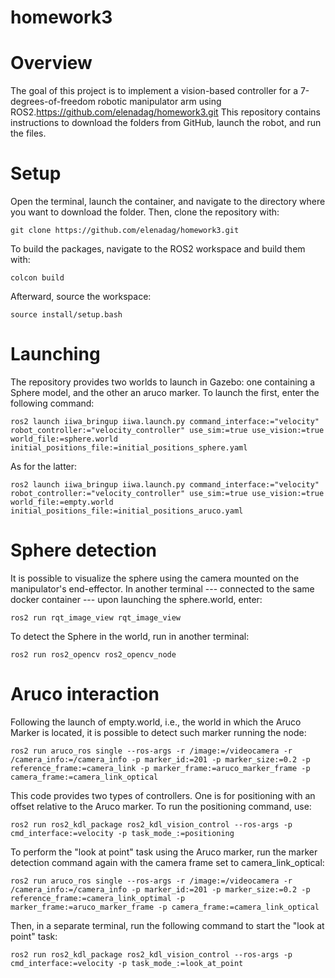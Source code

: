 # homework3
# Overview
The goal of this project is to implement a vision-based controller for a 7-degrees-of-freedom robotic manipulator arm using ROS2.https://github.com/elenadag/homework3.git
This repository contains instructions to download the folders from GitHub, launch the robot, and run the files.
# Setup
Open the terminal, launch the container, and navigate to the directory where you want to download the folder. Then, clone the repository with:
```
git clone https://github.com/elenadag/homework3.git
```
To build the packages, navigate to the ROS2 workspace and build them with:
```
colcon build 
```
Afterward, source the workspace:
```
source install/setup.bash
```
# Launching
The repository provides two worlds to launch in Gazebo: one containing a Sphere model, and the other an aruco marker. 
To launch the first, enter the following command:
```
ros2 launch iiwa_bringup iiwa.launch.py command_interface:="velocity" robot_controller:="velocity_controller" use_sim:=true use_vision:=true world_file:=sphere.world initial_positions_file:=initial_positions_sphere.yaml
```
As for the latter:

```
ros2 launch iiwa_bringup iiwa.launch.py command_interface:="velocity" robot_controller:="velocity_controller" use_sim:=true use_vision:=true world_file:=empty.world initial_positions_file:=initial_positions_aruco.yaml
```
# Sphere detection 
It is possible to visualize the sphere using the camera mounted on the manipulator's end-effector.
In another terminal --- connected to the same docker container --- upon launching the sphere.world, enter:
```
ros2 run rqt_image_view rqt_image_view

```
To detect the Sphere in the world, run in another terminal:

```
ros2 run ros2_opencv ros2_opencv_node 
```
# Aruco interaction 
Following the launch of empty.world, i.e., the world in which the Aruco Marker is located, it is possible to detect such marker running the node:
 
```
ros2 run aruco_ros single --ros-args -r /image:=/videocamera -r /camera_info:=/camera_info -p marker_id:=201 -p marker_size:=0.2 -p reference_frame:=camera_link -p marker_frame:=aruco_marker_frame -p camera_frame:=camera_link_optical
```

This code provides two types of controllers. One is for positioning with an offset relative to the Aruco marker. To run the positioning command, use:

```
ros2 run ros2_kdl_package ros2_kdl_vision_control --ros-args -p cmd_interface:=velocity -p task_mode_:=positioning
```

To perform the "look at point" task using the Aruco marker, run the marker detection command again with the camera frame set to camera_link_optical:

```
ros2 run aruco_ros single --ros-args -r /image:=/videocamera -r /camera_info:=/camera_info -p marker_id:=201 -p marker_size:=0.2 -p reference_frame:=camera_link_optimal -p marker_frame:=aruco_marker_frame -p camera_frame:=camera_link_optical
```

Then, in a separate terminal, run the following command to start the "look at point" task:
 
```
ros2 run ros2_kdl_package ros2_kdl_vision_control --ros-args -p cmd_interface:=velocity -p task_mode_:=look_at_point
```
